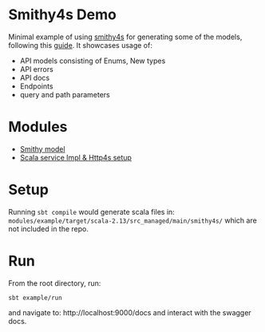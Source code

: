 # Smithy4s Demo

Minimal example of using [smithy4s](https://github.com/disneystreaming/smithy4s) for generating some of the models, following this [guide](https://disneystreaming.github.io/smithy4s/docs/overview/quickstart). It showcases usage of:

- API models consisting of Enums, New types 
- API errors
- API docs
- Endpoints
- query and path parameters

# Modules

- [Smithy model](./modules/example/src/main/smithy/ExampleService.smithy)
- [Scala service Impl & Http4s setup](modules/example/src/main/scala)

# Setup

Running `sbt compile` would generate scala files in: `modules/example/target/scala-2.13/src_managed/main/smithy4s/` which are not included in the repo.

# Run

From the root directory, run:

```
sbt example/run
```

and navigate to: http://localhost:9000/docs and interact with the swagger docs.